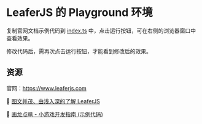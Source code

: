 # LeaferJS 的 Playground 环境

复制官网文档示例代码到 [index.ts](./index.ts) 中，点击运行按钮，可在右侧的浏览器窗口中查看效果。

修改代码后，需再次点击运行按钮，才能看到修改后的效果。

## 资源

官网：https://www.leaferjs.com

📗 [图文并茂、由浅入深的了解 LeaferJS](https://leaferjs.com/ui/blog/2024-07-09.html)

📙 [画龙点睛 - 小游戏开发指南 (示例代码)](https://www.leaferjs.com/ui/contest/guide.html)
